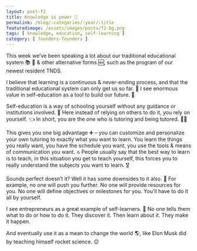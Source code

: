 ```yaml
---
layout: post-f2
title: Knowledge is power 💪
permalink: /blog/:categories/:year/:title
featuredimage: /assets/images/posts/f2-bg.png
tags: [ knowledge, education, self-learning ]
category: [ founders-founders ]
---
```


This week we’ve been speaking a lot about our traditional educational system 📚 🏫 & other alternative forms 🆕, such as the program of our newest resident TNDS.

I believe that learning is a continuous & never-ending process, and that the traditional educational system can only get us so far. 🛑  I see enormous value in self-education as a tool to build our future. 🔮

Self-education is a way of schooling yourself without any guidance or institutions involved. 🚫 Here instead of relying on others to do it, you rely on yourself. 👈  In short, you are the one who is tutoring and being tutored. 👩‍⚖️

This gives you one big advantage ➕  – you can customize and personalize your own tutoring to exactly what you want to learn. You learn the things you really want, you have the schedule you want, you use the tools & means of communication you want. 🔝  People usually say that the best way to learn is to teach, in this situation you get to teach yourself, this forces you to really understand the subjects you want to learn. 🎖

Sounds perfect doesn’t it? Well it has some downsides to it also. 🤨 For example, no one will push you further. No one will provide resources for you. No one will define objectives or milestones for you. You’ll have to do it all by yourself.

I see entrepreneurs as a great example of self-learners. 💪 No one tells them what to do or how to do it. They discover it. Then learn about it. They make it happen.

And eventually use it as a mean to change the world 🌎, like Elon Musk did by teaching himself rocket science. 😉